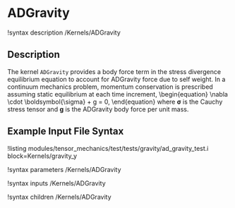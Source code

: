# ADGravity

!syntax description /Kernels/ADGravity<RESIDUAL>

## Description

The kernel `ADGravity` provides a body force term in the stress divergence equilibrium
equation to account for ADGravity force due to self weight.
In a continuum mechanics problem, momentum conservation is prescribed assuming
static equilibrium at each time increment,
\begin{equation}
\nabla \cdot \boldsymbol{\sigma} + g = 0,
\end{equation}
where $\boldsymbol{\sigma}$ is the Cauchy stress tensor and $\boldsymbol{g}$ is
the ADGravity body force per unit mass.

## Example Input File Syntax

!listing modules/tensor_mechanics/test/tests/gravity/ad_gravity_test.i block=Kernels/gravity_y

!syntax parameters /Kernels/ADGravity<RESIDUAL>

!syntax inputs /Kernels/ADGravity<RESIDUAL>

!syntax children /Kernels/ADGravity<RESIDUAL>
